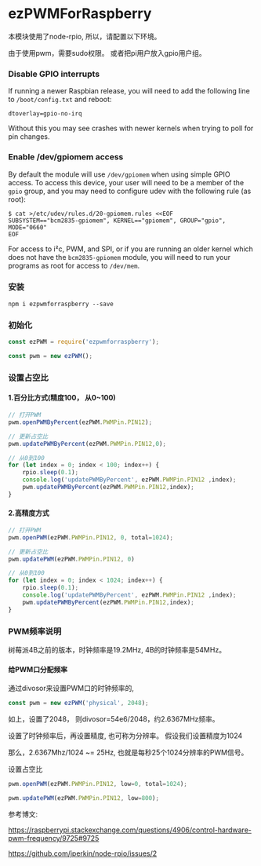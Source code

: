 # ezPWMForRaspberry

本模块使用了node-rpio, 所以，请配置以下环境。

由于使用pwm，需要sudo权限。 或者把pi用户放入gpio用户组。

### Disable GPIO interrupts

If running a newer Raspbian release, you will need to add the following line to
`/boot/config.txt` and reboot:

```
dtoverlay=gpio-no-irq
```

Without this you may see crashes with newer kernels when trying to poll for pin
changes.

### Enable /dev/gpiomem access

By default the module will use `/dev/gpiomem` when using simple GPIO access.
To access this device, your user will need to be a member of the `gpio` group,
and you may need to configure udev with the following rule (as root):

```shell
$ cat >/etc/udev/rules.d/20-gpiomem.rules <<EOF
SUBSYSTEM=="bcm2835-gpiomem", KERNEL=="gpiomem", GROUP="gpio", MODE="0660"
EOF
```

For access to i²c, PWM, and SPI, or if you are running an older kernel which
does not have the `bcm2835-gpiomem` module, you will need to run your programs
as root for access to `/dev/mem`.

### 安装

```
npm i ezpwmforraspberry --save
```

### 初始化

```javascript
const ezPWM = require('ezpwmforraspberry');

const pwm = new ezPWM();

```


### 设置占空比

#### 1.百分比方式(精度100， 从0~100)

```javascript
// 打开PWM
pwm.openPWMByPercent(ezPWM.PWMPin.PIN12);

// 更新占空比
pwm.updatePWMByPercent(ezPWM.PWMPin.PIN12,0);

// 从0到100
for (let index = 0; index < 100; index++) {
    rpio.sleep(0.1);
    console.log('updatePWMByPercent', ezPWM.PWMPin.PIN12 ,index);
    pwm.updatePWMByPercent(ezPWM.PWMPin.PIN12,index);
}

```

#### 2.高精度方式

```javascript
// 打开PWM
pwm.openPWM(ezPWM.PWMPin.PIN12, 0, total=1024);

// 更新占空比
pwm.updatePWM(ezPWM.PWMPin.PIN12, 0)

// 从0到100
for (let index = 0; index < 1024; index++) {
    rpio.sleep(0.1);
    console.log('updatePWMByPercent', ezPWM.PWMPin.PIN12 ,index);
    pwm.updatePWMByPercent(ezPWM.PWMPin.PIN12,index);
}
```



### PWM频率说明

树莓派4B之前的版本，时钟频率是19.2MHz, 4B的时钟频率是54MHz。



#### 给PWM口分配频率

通过divosor来设置PWM口的时钟频率的, 

```javascript
const pwm = new ezPWM('physical', 2048); 
```

如上，设置了2048， 则divosor=54e6/2048，约2.6367MHz频率。

设置了时钟频率后，再设置精度, 也可称为分辨率。 假设我们设置精度为1024

那么，2.6367Mhz/1024 ~= 25Hz, 也就是每秒25个1024分辨率的PWM信号。



设置占空比

```javascript
pwm.openPWM(ezPWM.PWMPin.PIN12, low=0, total=1024); 

pwm.updatePWM(ezPWM.PWMPin.PIN12, low=800);
```



参考博文:

https://raspberrypi.stackexchange.com/questions/4906/control-hardware-pwm-frequency/9725#9725

https://github.com/jperkin/node-rpio/issues/2
